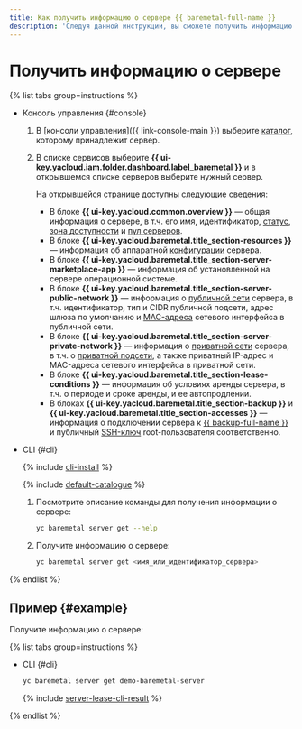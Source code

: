 ```yaml
---
title: Как получить информацию о сервере {{ baremetal-full-name }}
description: 'Следуя данной инструкции, вы сможете получить информацию о настройках сервера {{ baremetal-full-name }}: конфигурация сервера, сетевые настройки, операционная система и другие данные.'
---
```


# Получить информацию о сервере

{% list tabs group=instructions %}

- Консоль управления {#console}

  1. В [консоли управления]({{ link-console-main }}) выберите [каталог](../../../resource-manager/concepts/resources-hierarchy.md#folder), которому принадлежит сервер.
  1. В списке сервисов выберите **{{ ui-key.yacloud.iam.folder.dashboard.label_baremetal }}** и в открывшемся списке серверов выберите нужный сервер.

      На открывшейся странице доступны следующие сведения:

      * В блоке **{{ ui-key.yacloud.common.overview }}** — общая информация о сервере, в т.ч. его имя, идентификатор, [статус](../../concepts/servers.md#server-status), [зона доступности](../../../overview/concepts/geo-scope.md) и [пул серверов](../../concepts/servers.md#server-pools).
      * В блоке **{{ ui-key.yacloud.baremetal.title_section-resources }}** — информация об аппаратной [конфигурации](../../concepts/server-configurations.md) сервера.
      * В блоке **{{ ui-key.yacloud.baremetal.title_section-server-marketplace-app }}** — информация об установленной на сервере операционной системе.
      * В блоке **{{ ui-key.yacloud.baremetal.title_section-server-public-network }}** — информация о [публичной сети](../../concepts/network.md#public-network) сервера, в т.ч. идентификатор, тип и CIDR публичной подсети, адрес шлюза по умолчанию и [MAC-адреса](https://ru.wikipedia.org/wiki/MAC-адрес) сетевого интерфейса в публичной сети.
      * В блоке **{{ ui-key.yacloud.baremetal.title_section-server-private-network }}** — информация о [приватной сети](../../concepts/network.md#private-network) сервера, в т.ч. о [приватной подсети](../../concepts/network.md#private-subnet), а также приватный IP-адрес и MAC-адреса сетевого интерфейса в приватной сети.
      * В блоке **{{ ui-key.yacloud.baremetal.title_section-lease-conditions }}** — информация об условиях аренды сервера, в т.ч. о периоде и сроке аренды, и ее автопродлении.
      * В блоках **{{ ui-key.yacloud.baremetal.title_section-backup }}** и **{{ ui-key.yacloud.baremetal.title_section-accesses }}** — информация о подключении сервера к [{{ backup-full-name }}](../../../backup/index.yaml) и публичный [SSH-ключ](../../../glossary/ssh-keygen.md) root-пользователя соответственно.

- CLI {#cli}

   {% include [cli-install](../../../_includes/cli-install.md) %}

   {% include [default-catalogue](../../../_includes/default-catalogue.md) %}

   1. Посмотрите описание команды для получения информации о сервере:

      ```bash
      yc baremetal server get --help
      ```

   1. Получите информацию о сервере:

      ```bash
      yc baremetal server get <имя_или_идентификатор_сервера>
      ```

{% endlist %}

## Пример {#example}

Получите информацию о сервере:

 {% list tabs group=instructions %}

 - CLI {#cli}

   ```bash
   yc baremetal server get demo-baremetal-server
   ```

   {% include [server-lease-cli-result](../../../_includes/baremetal/instruction-steps/server-lease-cli-result.md) %}

{% endlist %}